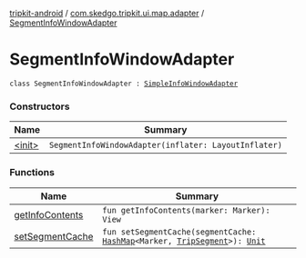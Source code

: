 [tripkit-android](../../index.md) / [com.skedgo.tripkit.ui.map.adapter](../index.md) / [SegmentInfoWindowAdapter](./index.md)

# SegmentInfoWindowAdapter

`class SegmentInfoWindowAdapter : `[`SimpleInfoWindowAdapter`](../-simple-info-window-adapter/index.md)

### Constructors

| Name | Summary |
|---|---|
| [&lt;init&gt;](-init-.md) | `SegmentInfoWindowAdapter(inflater: LayoutInflater)` |

### Functions

| Name | Summary |
|---|---|
| [getInfoContents](get-info-contents.md) | `fun getInfoContents(marker: Marker): View` |
| [setSegmentCache](set-segment-cache.md) | `fun setSegmentCache(segmentCache: `[`HashMap`](https://docs.oracle.com/javase/7/docs/api/java/util/HashMap.html)`<Marker, `[`TripSegment`](../../skedgo.tripkit.routing/-trip-segment/index.md)`>): `[`Unit`](https://kotlinlang.org/api/latest/jvm/stdlib/kotlin/-unit/index.html) |
